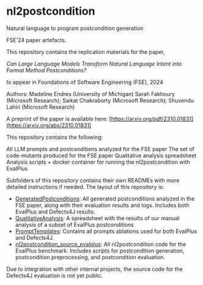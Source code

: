 # nl2postcondition

Natural language to program postcondition generation

FSE'24 paper artefacts. 


This repository contains the replication materials for the paper, 

*Can Large Language Models Transform Natural Language Intent into Formal Method Postconditions?*

to appear in Foundations of Software Engineering (FSE), 2024

Authors:    Madeline Endres (University of Michigan)
            Sarah Fakhoury (Microsoft Research);
            Saikat Chakraborty (Microsoft Research);
            Shuvendu Lahiri (Microsoft Research)

A preprint of the paper is available here: [https://arxiv.org/pdf/2310.01831](https://arxiv.org/abs/2310.01831)

This repository contains the following:

All LLM prompts and postconditions analyzed for the FSE paper
The set of code-mutants produced for the FSE paper
Qualitative analysis spreadsheet
Analysis scripts + docker container for running the nl2postcondition with EvalPlus

Subfolders of this repository contains their own READMEs with more detailed instructions if needed. The layout of this repository is:

* [GeneratedPostconditions](GeneratedPostconditions/README.md): All generated postconditions analyzed in the FSE paper, along with their evaluation results and logs. Includes both EvalPlus and Defects4J results.
* [QualitativeAnalysis](QualitativeAnalysis/README.md): A spreadsheet with the results of our manual analysis of a subset of EvalPlus postconditions
* [PromptTemplates](PromptTemplates/README.md): Contains all prompts ablations used for both EvalPlus and Defects4J. 
* [nl2postcondition_source_evalplus](nl2postcondition_source_evalplus/README.md): All nl2postcondition code for the EvalPlus benchmark. Includes scripts for postcondition generation, postcondition preprocessing, and postcondition evaluation.

Due to integration with other internal projects, the source code for the Defects4J evaluation is not yet public.



